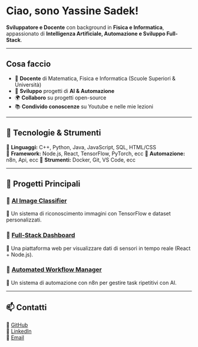 #  Ciao, sono Yassine Sadek!

 **Sviluppatore e Docente** con background in **Fisica e Informatica**, appassionato di **Intelligenza Artificiale, Automazione e Sviluppo Full-Stack**.

---

##  **Cosa faccio**
- 🔬 **Docente** di Matematica, Fisica e Informatica (Scuole Superiori & Università)
- 🤖 **Sviluppo** progetti di **AI & Automazione**
- 🌍 **Collaboro** su progetti open-source
- 📚 **Condivido conoscenze** su Youtube e nelle mie lezioni

---

## 🔧 **Tecnologie & Strumenti**
📌 **Linguaggi:** C++, Python, Java, JavaScript, SQL, HTML/CSS  
📌 **Framework:** Node.js, React, TensorFlow, PyTorch, ecc
📌 **Automazione:** n8n, Api, ecc
📌 **Strumenti:** Docker, Git, VS Code, ecc

---

## 📂 **Progetti Principali**
### 🔹 [AI Image Classifier](#)  
📍 Un sistema di riconoscimento immagini con TensorFlow e dataset personalizzati.

### 🔹 [Full-Stack Dashboard](#)  
📍 Una piattaforma web per visualizzare dati di sensori in tempo reale (React + Node.js).

### 🔹 [Automated Workflow Manager](#)  
📍 Un sistema di automazione con n8n per gestire task ripetitivi con AI.

---

## 📫 **Contatti**
📌 [GitHub](https://github.com/YassineSadek)  
📌 [LinkedIn](https://www.linkedin.com/in/yassine-sadek-66534013b/)  
📌 [Email](mailto:yassek98@gmail.com)
